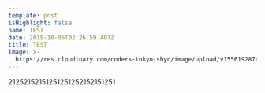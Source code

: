 ```yaml
---
template: post
isHighlight: false
name: TEST
date: 2019-10-05T02:26:59.407Z
title: TEST
image: >-
  https://res.cloudinary.com/coders-tokyo-shyn/image/upload/v1556192874/BLOG/1_pWGJIKats-zuumA3RQNEWQ_ysgut4.jpg
---
```

21252152151251251252152151251
